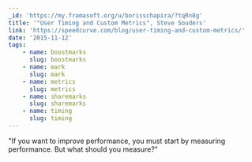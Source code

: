 ```yaml
---
_id: 'https://my.framasoft.org/u/borisschapira/?tqRn8g'
title: '"User Timing and Custom Metrics", Steve Souders'
link: 'https://speedcurve.com/blog/user-timing-and-custom-metrics/'
date: '2015-11-12'
tags:
    - name: boostmarks
      slug: boostmarks
    - name: mark
      slug: mark
    - name: metrics
      slug: metrics
    - name: sharemarks
      slug: sharemarks
    - name: timing
      slug: timing
---
```


<div class="markdown"><p>&quot;If you want to improve performance, you must start by measuring performance. But what should you measure?&quot;
</p></div>
